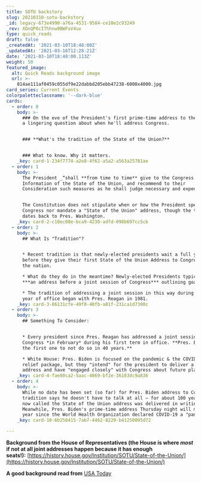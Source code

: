 ```yaml
---
title: SOTU backstory
slug: 20210310-sotu-backstory
_id: legacy-673e4990-a76a-4531-9584-ce10e2c93249
_rev: XOnQP8cIThhnw9BWFxV4uv
type: quick_reads
draft: false
_createdAt: '2021-03-10T18:48:00Z'
_updatedAt: '2021-03-16T12:28:21Z'
date: '2021-03-10T18:48:00.113Z'
weight: 50
featured_image:
  alt: Quick Reads background image
  url: >-
    814ae111af0459c055df9e22dabbd205ebb47238-6000x4000.jpg
card_series: Current Events
colorpaletteclassname: '--dark-blue'
cards:
  - order: 0
    body: >-
      ### On the eve of the President's first prime-time address to the nation -
      a lingering question about when he'll address Congress.


      ### **What's the tradition of the State of the Union?**


      ### What to know. Why it matters.
    _key: card-1-234f7774-a2e8-4f62-a5a2-a563a25781ae
  - order: 1
    body: >-
      The President _“shall **from time to time** give to the Congress
      Information of the State of the Union, and recommend to their
      Consideration such measures as he shall judge necessary and expedient.”_


      The Constitution does not stipulate when or how the President speaks to
      Congress nor mandate a "State of the Union" address, though the tradition
      dates back to Pres. Washington.
    _key: card-2-c10ec08e-bca9-4230-adfd-098b697cc5cb
  - order: 2
    body: >-
      ## What Is "Tradition"?


      * Recent tradition is that newly-elected presidents wait a full year
      before they give their first State of the Union Address to Congress and
      the nation.

      * What do they do in the meantime? Newly-elected Presidents typically give
      ***an address before a joint session of Congress*** outlining goals.

      * The tradition of addressing a joint session in this way during the 1st
      year of office began with Pres. Reagan in 1981.
    _key: card-3-86131cfe-49f8-48fb-a81f-231ca1d7300c
  - order: 3
    body: >-
      ## Something To Consider:


      * Every president since Pres. Reagan has addressed a joint session of
      Congress *in February* during his first term in office. **Pres. Biden is
      the first one to not do so in 40 years.**

      * White House: Pres. Biden is focused on the pandemic & the COVID-19
      relief package, but they "intend" for the president to deliver a joint
      address and have "engaged closely" with Congress about future plans.
    _key: card-4-fae80ca2-5aac-4869-bf2e-36183dc9a836
  - order: 4
    body: >-
      While no date has been set (so far) for Pres. Biden address to Congress,
      tradition says he doesn't have to talk at all – for about 100 years what's
      now called the State of the Union address was delivered in writing.
      Meanwhile, Pres. Biden's prime-time address Thursday night will mark a
      year since the World Health Organization declared COVID-19 a "pandemic."
    _key: card-10-6b258415-7ab7-4462-8229-b41250095d72

---
```

**Background from the House of Representatives (the House is where *most* if not at all joint addresses happen because it has enough seats!):** [https://history.house.gov/Institution/SOTU/State-of-the-Union/](https://history.house.gov/Institution/SOTU/State-of-the-Union/)

**A good background read from** [USA Today](https://www.usatoday.com/story/news/factcheck/2021/02/24/fact-check-state-union-has-no-annual-requirement-deadline/4575682001/)